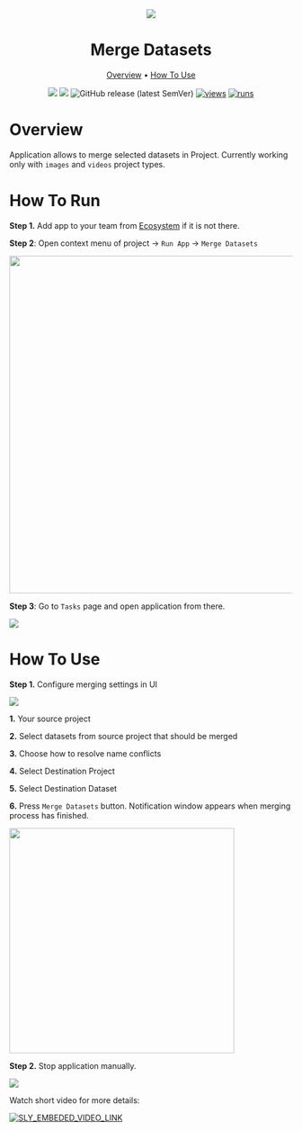 <div align="center" markdown>
<img src="https://i.imgur.com/QF7FTZn.png"/>

# Merge Datasets

<p align="center">
  <a href="#Overview">Overview</a> •
  <a href="#How-To-Use">How To Use</a>
</p>


[![](https://img.shields.io/badge/supervisely-ecosystem-brightgreen)](https://ecosystem.supervise.ly/apps/supervisely-ecosystem/merge-datasets)
[![](https://img.shields.io/badge/slack-chat-green.svg?logo=slack)](https://supervise.ly/slack)
![GitHub release (latest SemVer)](https://img.shields.io/github/v/release/supervisely-ecosystem/merge-datasets)
[![views](https://app.supervise.ly/img/badges/views/supervisely-ecosystem/merge-datasets)](https://supervise.ly)
[![runs](https://app.supervise.ly/img/badges/runs/supervisely-ecosystem/merge-datasets)](https://supervise.ly)

</div>

# Overview

Application allows to merge selected datasets in Project. Currently working only with `images` and `videos` project types.

# How To Run

**Step 1.** Add app to your team from [Ecosystem](https://ecosystem.supervise.ly/apps/merge-datasets) if it is not there.

**Step 2**: Open context menu of project -> `Run App` -> `Merge Datasets`

<img src="https://i.imgur.com/6ecS2ec.png"  width="600px"/>

**Step 3**: Go to `Tasks` page and open application from there.

<img src="https://i.imgur.com/U1kaHGb.png"/>

# How To Use


**Step 1.** Configure merging settings in UI 

<img src="https://i.imgur.com/lnAcG3I.png"/>

**1.** Your source project

**2.** Select datasets from source project that should be merged

**3.** Choose how to resolve name conflicts

**4.** Select Destination Project

**5.** Select Destination Dataset

**6.** Press `Merge Datasets` button. Notification window appears when merging process has finished. 
   
<img src="https://i.imgur.com/4hsY6y6.png" width="400px"/>

**Step 2.** Stop application manually.

<img src="https://i.imgur.com/36yQ86G.png" />

Watch short video for more details:

<a data-key="sly-embeded-video-link" href="https://www.youtube.com/watch?v=vfUjJXeWVY8" data-video-code="vfUjJXeWVY8">
    <img src="https://i.imgur.com/LSBR9vG.png" alt="SLY_EMBEDED_VIDEO_LINK"  style="max-width:500px;">
</a>
